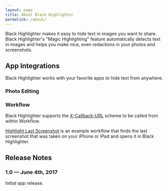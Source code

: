 ```yaml
---
layout: page
title: About Black Highlighter
permalink: /about/
---
```


Black Highlighter makes it easy to hide text in images you want to share. Black Highlighter's "Magic Highlighting" feature automatically detects text in images and helps you make nice, even redactions in your photos and screenshots.

## App Integrations

Black Highlighter works with your favorite apps to hide text from anywhere.

### Photo Editing

### Workflow

Black Highlighter supports the <a href="http://x-callback-url.com">X-Callback-URL</a> scheme to be called from within Workflow.

<a href="#">Highlight Last Screenshot</a> is an example workflow that finds the last screenshot that was taken on your iPhone or iPad and opens it in Black Highlighter.

## Release Notes

### 1.0 &mdash; June 4th, 2017

Initial app release.
